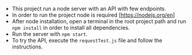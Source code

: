 - This project run a node server with an API with few endpoints.
- In order to run the project node is required [https://nodejs.org/en]
- After node installation, open a terminal in the root project path and run `npm install` in order to install all dependencies.
- Run the server with `npm start`.
- To try the API, execute the `requestTest.js` file and follow the instructions.